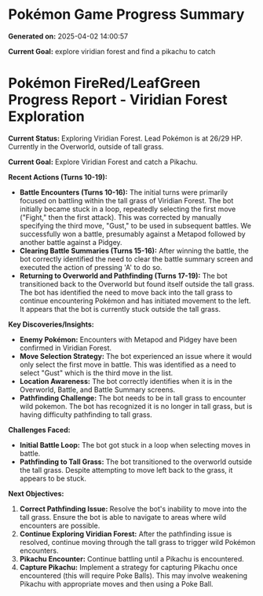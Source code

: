 # Pokémon Game Progress Summary

**Generated on:** 2025-04-02 14:00:57

**Current Goal:** explore viridian forest and find a pikachu to catch

# Pokémon FireRed/LeafGreen Progress Report - Viridian Forest Exploration

**Current Status:** Exploring Viridian Forest. Lead Pokémon is at 26/29 HP. Currently in the Overworld, outside of tall grass.

**Current Goal:** Explore Viridian Forest and catch a Pikachu.

**Recent Actions (Turns 10-19):**

*   **Battle Encounters (Turns 10-16):** The initial turns were primarily focused on battling within the tall grass of Viridian Forest. The bot initially became stuck in a loop, repeatedly selecting the first move ("Fight," then the first attack). This was corrected by manually specifying the third move, "Gust," to be used in subsequent battles. We successfully won a battle, presumably against a Metapod followed by another battle against a Pidgey.
*   **Clearing Battle Summaries (Turns 15-16):** After winning the battle, the bot correctly identified the need to clear the battle summary screen and executed the action of pressing 'A' to do so.
*   **Returning to Overworld and Pathfinding (Turns 17-19):** The bot transitioned back to the Overworld but found itself outside the tall grass. The bot has identified the need to move back into the tall grass to continue encountering Pokémon and has initiated movement to the left. It appears that the bot is currently stuck outside the tall grass.

**Key Discoveries/Insights:**

*   **Enemy Pokémon:** Encounters with Metapod and Pidgey have been confirmed in Viridian Forest.
*   **Move Selection Strategy:** The bot experienced an issue where it would only select the first move in battle. This was identified as a need to select "Gust" which is the third move in the list.
*   **Location Awareness:** The bot correctly identifies when it is in the Overworld, Battle, and Battle Summary screens.
*   **Pathfinding Challenge:** The bot needs to be in tall grass to encounter wild pokemon. The bot has recognized it is no longer in tall grass, but is having difficulty pathfinding to tall grass.

**Challenges Faced:**

*   **Initial Battle Loop:** The bot got stuck in a loop when selecting moves in battle.
*   **Pathfinding to Tall Grass:** The bot transitioned to the overworld outside the tall grass. Despite attempting to move left back to the grass, it appears to be stuck.

**Next Objectives:**

1.  **Correct Pathfinding Issue:** Resolve the bot's inability to move into the tall grass. Ensure the bot is able to navigate to areas where wild encounters are possible.
2.  **Continue Exploring Viridian Forest:** After the pathfinding issue is resolved, continue moving through the tall grass to trigger wild Pokémon encounters.
3.  **Pikachu Encounter:** Continue battling until a Pikachu is encountered.
4.  **Capture Pikachu:** Implement a strategy for capturing Pikachu once encountered (this will require Poke Balls). This may involve weakening Pikachu with appropriate moves and then using a Poke Ball.
